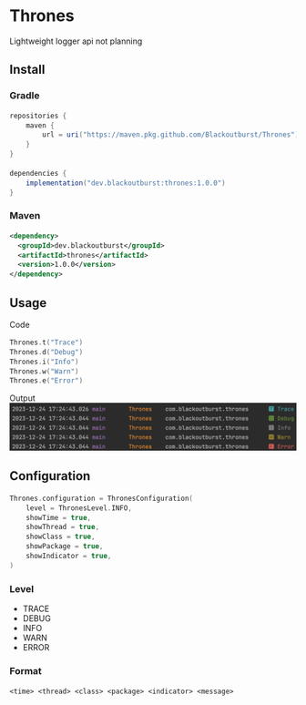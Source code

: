 # Thrones
Lightweight logger api not planning

## Install
### Gradle
```gradle
repositories {
    maven {
        url = uri("https://maven.pkg.github.com/Blackoutburst/Thrones")
    }
}

dependencies {
    implementation("dev.blackoutburst:thrones:1.0.0")
}
```
### Maven
```xml
<dependency>
  <groupId>dev.blackoutburst</groupId>
  <artifactId>thrones</artifactId>
  <version>1.0.0</version>
</dependency>
```

## Usage
Code
```kotlin
Thrones.t("Trace")
Thrones.d("Debug")
Thrones.i("Info")
Thrones.w("Warn")
Thrones.e("Error")
```
Output
![./readme/log_output.png](./readme/log_output.png)

## Configuration
```kotlin
Thrones.configuration = ThronesConfiguration(
    level = ThronesLevel.INFO,
    showTime = true,
    showThread = true,
    showClass = true,
    showPackage = true,
    showIndicator = true,
)
```

### Level
- TRACE
- DEBUG
- INFO
- WARN
- ERROR

### Format
`<time> <thread> <class> <package> <indicator> <message>`
